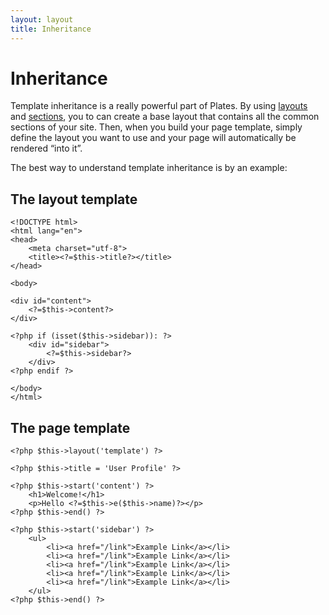 ```yaml
---
layout: layout
title: Inheritance
---
```


Inheritance
===========

Template inheritance is a really powerful part of Plates. By using [layouts](/templates/layouts/) and [sections](/templates/sections/), you to can create a base layout that contains all the common sections of your site. Then, when you build your page template, simply define the layout you want to use and your page will automatically be rendered “into it”.

The best way to understand template inheritance is by an example:

## The layout template

~~~language-php
<!DOCTYPE html>
<html lang="en">
<head>
    <meta charset="utf-8">
    <title><?=$this->title?></title>
</head>

<body>

<div id="content">
    <?=$this->content?>
</div>

<?php if (isset($this->sidebar)): ?>
    <div id="sidebar">
        <?=$this->sidebar?>
    </div>
<?php endif ?>

</body>
</html>
~~~

## The page template

~~~language-php
<?php $this->layout('template') ?>

<?php $this->title = 'User Profile' ?>

<?php $this->start('content') ?>
    <h1>Welcome!</h1>
    <p>Hello <?=$this->e($this->name)?></p>
<?php $this->end() ?>

<?php $this->start('sidebar') ?>
    <ul>
        <li><a href="/link">Example Link</a></li>
        <li><a href="/link">Example Link</a></li>
        <li><a href="/link">Example Link</a></li>
        <li><a href="/link">Example Link</a></li>
        <li><a href="/link">Example Link</a></li>
    </ul>
<?php $this->end() ?>
~~~